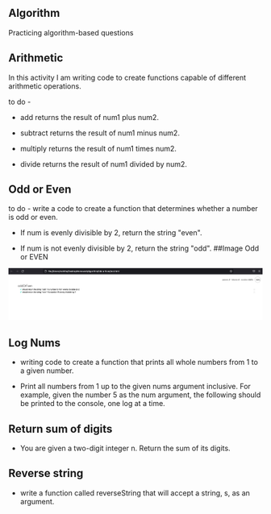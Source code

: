 ## Algorithm
Practicing algorithm-based questions 
## Arithmetic

In this activity I am writing code to create functions capable of different arithmetic operations.

to do -
- add returns the result of num1 plus num2.


- subtract returns the result of num1 minus num2.


- multiply returns the result of num1 times num2.


- divide returns the result of num1 divided by num2.

## Odd or Even

to do -
write a  code to create a function that determines whether a number is odd or even.

- If num is evenly divisible by 2, return the string "even".


- If num is not evenly divisible by 2, return the string "odd".
##Image Odd or EVEN

![alt text](https://github.com/AryaKris/Algorithm/blob/main/Odd%20or%20Even/test/Screen%20Shot%202021-11-28%20at%2023.32.20.png)

## Log Nums

- writing code to create a function that prints all whole numbers from 1 to a given number.

- Print all numbers from 1 up to the given nums argument inclusive. For example, given the number 5 as the num argument, the following should be printed to the console, one log at a time.

## Return sum of digits

- You are given a two-digit integer n. Return the sum of its digits. 

## Reverse string 

- write a function called reverseString that will accept a string, s, as an argument.





